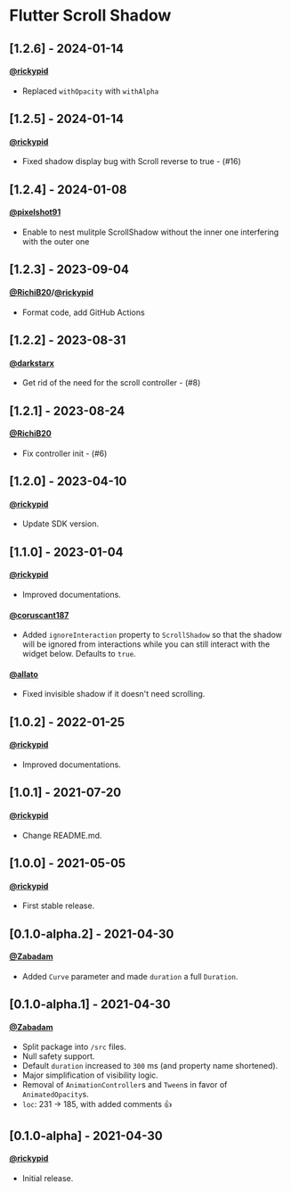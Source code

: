 # Flutter Scroll Shadow

## [1.2.6] - 2024-01-14
#### [@rickypid](https://github.com/rickypid)
- Replaced `withOpacity` with `withAlpha`

## [1.2.5] - 2024-01-14
#### [@rickypid](https://github.com/rickypid)
- Fixed shadow display bug with Scroll reverse to true - (#16)

## [1.2.4] - 2024-01-08
#### [@pixelshot91](https://github.com/pixelshot91)
- Enable to nest mulitple ScrollShadow without the inner one interfering with the outer one

## [1.2.3] - 2023-09-04
#### [@RichiB20](https://github.com/RichiB20)/[@rickypid](https://github.com/rickypid)
- Format code, add GitHub Actions

## [1.2.2] - 2023-08-31
#### [@darkstarx](https://github.com/darkstarx)
- Get rid of the need for the scroll controller - (#8)

## [1.2.1] - 2023-08-24
#### [@RichiB20](https://github.com/RichiB20)
- Fix controller init - (#6)

## [1.2.0] - 2023-04-10
#### [@rickypid](https://github.com/rickypid)

* Update SDK version.

## [1.1.0] - 2023-01-04
#### [@rickypid](https://github.com/rickypid)
- Improved documentations.

#### [@coruscant187](https://github.com/coruscant187)
- Added `ignoreInteraction` property to `ScrollShadow` so that the shadow will be ignored from interactions while you can still interact with the widget below. Defaults to `true`.

#### [@allato](https://github.com/allato)
- Fixed invisible shadow if it doesn't need scrolling.

## [1.0.2] - 2022-01-25
#### [@rickypid](https://github.com/rickypid)
- Improved documentations.

## [1.0.1] - 2021-07-20
#### [@rickypid](https://github.com/rickypid)
- Change README.md.

## [1.0.0] - 2021-05-05
#### [@rickypid](https://github.com/rickypid)
- First stable release.

## [0.1.0-alpha.2] - 2021-04-30
#### [@Zabadam](https://github.com/zabadam)
- Added `Curve` parameter and made `duration` a full `Duration`.

## [0.1.0-alpha.1] - 2021-04-30
#### [@Zabadam](https://github.com/zabadam)
- Split package into `/src` files.
- Null safety support.
- Default `duration` increased to `300` ms (and property name shortened).
- Major simplification of visibility logic.
- Removal of `AnimationController`s and `Tween`s in favor of `AnimatedOpacity`s.
- `loc`: 231 -> 185, with added comments 👍

## [0.1.0-alpha] - 2021-04-30
#### [@rickypid](https://github.com/rickypid)
- Initial release.